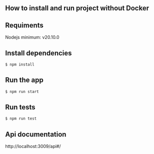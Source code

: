 ## How to install and run project without Docker

## Requiments
Nodejs minimum: v20.10.0

## Install dependencies

```bash
$ npm install
```

## Run the app

```bash
$ npm run start
```

## Run tests

```bash
$ npm run test
```

## Api documentation 
http://localhost:3009/api#/